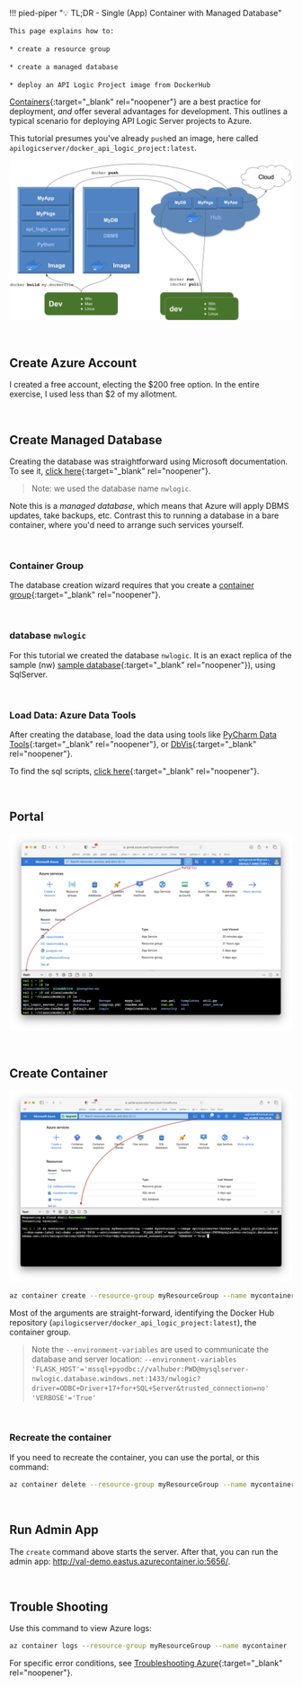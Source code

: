 !!! pied-piper ":bulb: TL;DR - Single (App) Container with Managed Database"

    This page explains how to: 

    * create a resource group

    * create a managed database

    * deploy an API Logic Project image from DockerHub

[Containers](DevOps-Containers.md){:target="_blank" rel="noopener"} are a best practice for deployment, *and* offer several advantages for development.  This outlines a typical scenario for deploying API Logic Server projects to Azure.

This tutorial presumes you've already `push`ed an image, here called `apilogicserver/docker_api_logic_project:latest`.

![Container Overview](images/docker/container-dev-deploy.png)

&nbsp;

## Create Azure Account

I created a free account, electing the $200 free option.  In the entire exercise, I used less than $2 of my allotment.

&nbsp;

## Create Managed Database

Creating the database was straightforward using Microsoft documentation.  To see it, [click here](https://learn.microsoft.com/en-us/azure/azure-sql/database/free-sql-db-free-account-how-to-deploy?view=azuresql#create-a-database){:target="_blank" rel="noopener"}.

> Note: we used the database name `nwlogic`.

Note this is a *managed database*, which means that Azure will apply DBMS updates, take backups, etc.  Contrast this to running a database in a bare container, where you'd need to arrange such services yourself.

&nbsp;

### Container Group

The database creation wizard requires that you create a [container group](https://learn.microsoft.com/en-us/azure/container-instances/container-instances-container-groups){:target="_blank" rel="noopener"}.

&nbsp;

### database `nwlogic` 

For this tutorial we created the database `nwlogic`.  It is an exact replica of the sample (nw) [sample database](Sample-Database.md){:target="_blank" rel="noopener"}), using SqlServer.

&nbsp;

### Load Data: Azure Data Tools

After creating the database, load the data using tools like [PyCharm Data Tools](Database-Connectivity.md#pycharm-database-tools){:target="_blank" rel="noopener"}, or [DbVis](Database-Connectivity.md#dbvis){:target="_blank" rel="noopener"}. 

To find the sql scripts, [click here](https://github.com/ApiLogicServer/ApiLogicServer-src/tree/main/tests/test_databases/sql_server){:target="_blank" rel="noopener"}.

&nbsp;

## Portal

![Azure Data Tools](images/docker/azure/portal.png)

&nbsp;

## Create Container

![Azure Data Tools](images/docker/azure/create-container.png)

```bash
az container create --resource-group myResourceGroup --name mycontainer --image apilogicserver/docker_api_logic_project:latest --dns-name-label val-demo --ports 5656 --environment-variables 'FLASK_HOST'='mssql+pyodbc://valhuber:PWD@mysqlserver-nwlogic.database.windows.net:1433/nwlogic?driver=ODBC+Driver+17+for+SQL+Server&trusted_connection=no' 'VERBOSE'='True'
```

Most of the arguments are straight-forward, identifying the Docker Hub repository (`apilogicserver/docker_api_logic_project:latest`), the container group.  

> Note the `--environment-variables` are used to communicate the database and server location: `--environment-variables 'FLASK_HOST'='mssql+pyodbc://valhuber:PWD@mysqlserver-nwlogic.database.windows.net:1433/nwlogic?driver=ODBC+Driver+17+for+SQL+Server&trusted_connection=no' 'VERBOSE'='True'`

&nbsp;

### Recreate the container

If you need to recreate the container, you can use the portal, or this command:

```bash
az container delete --resource-group myResourceGroup --name mycontainer
```

&nbsp;

## Run Admin App

The `create` command above starts the server.  After that, you can run the admin app: http://val-demo.eastus.azurecontainer.io:5656/.

&nbsp;

## Trouble Shooting

Use this command to view Azure logs:

```bash
az container logs --resource-group myResourceGroup --name mycontainer
```

For specific error conditions, see [Troubleshooting Azure](Troubleshooting.md#azure-cloud-deployment){:target="_blank" rel="noopener"}.






